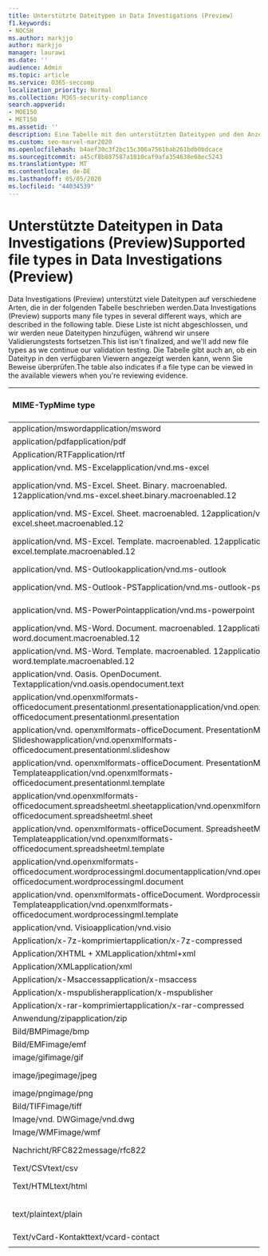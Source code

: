 ```yaml
---
title: Unterstützte Dateitypen in Data Investigations (Preview)
f1.keywords:
- NOCSH
ms.author: markjjo
author: markjjo
manager: laurawi
ms.date: ''
audience: Admin
ms.topic: article
ms.service: O365-seccomp
localization_priority: Normal
ms.collection: M365-security-compliance
search.appverid:
- MOE150
- MET150
ms.assetid: ''
description: Eine Tabelle mit den unterstützten Dateitypen und den Anzeigeprogrammen, in denen Sie für Daten Untersuchungen (Preview) angezeigt werden können.
ms.custom: seo-marvel-mar2020
ms.openlocfilehash: b4aef30c3f2bc15c306a7561bab261bdb0bdcace
ms.sourcegitcommit: a45cf8b887587a1810caf9afa354638e68ec5243
ms.translationtype: MT
ms.contentlocale: de-DE
ms.lasthandoff: 05/05/2020
ms.locfileid: "44034539"
---
```

# <a name="supported-file-types-in-data-investigations-preview"></a><span data-ttu-id="5d490-103">Unterstützte Dateitypen in Data Investigations (Preview)</span><span class="sxs-lookup"><span data-stu-id="5d490-103">Supported file types in Data Investigations (Preview)</span></span>

<span data-ttu-id="5d490-104">Data Investigations (Preview) unterstützt viele Dateitypen auf verschiedene Arten, die in der folgenden Tabelle beschrieben werden.</span><span class="sxs-lookup"><span data-stu-id="5d490-104">Data Investigations (Preview) supports many file types in several different ways, which are described in the following table.</span></span> <span data-ttu-id="5d490-105">Diese Liste ist nicht abgeschlossen, und wir werden neue Dateitypen hinzufügen, während wir unsere Validierungstests fortsetzen.</span><span class="sxs-lookup"><span data-stu-id="5d490-105">This list isn't finalized, and we'll add new file types as we continue our validation testing.</span></span> <span data-ttu-id="5d490-106">Die Tabelle gibt auch an, ob ein Dateityp in den verfügbaren Viewern angezeigt werden kann, wenn Sie Beweise überprüfen.</span><span class="sxs-lookup"><span data-stu-id="5d490-106">The table also indicates if a file type can be viewed in the available viewers when you're reviewing evidence.</span></span>

| <span data-ttu-id="5d490-107">MIME-Typ</span><span class="sxs-lookup"><span data-stu-id="5d490-107">Mime type</span></span> | <span data-ttu-id="5d490-108">File-Klasse</span><span class="sxs-lookup"><span data-stu-id="5d490-108">File class</span></span> | <span data-ttu-id="5d490-109">Nativer Viewer</span><span class="sxs-lookup"><span data-stu-id="5d490-109">Native viewer</span></span> | <span data-ttu-id="5d490-110">Text Anzeige</span><span class="sxs-lookup"><span data-stu-id="5d490-110">Text viewer</span></span> | <span data-ttu-id="5d490-111">Annotations-Viewer</span><span class="sxs-lookup"><span data-stu-id="5d490-111">Annotate viewer</span></span> | <span data-ttu-id="5d490-112">Container Extraktion</span><span class="sxs-lookup"><span data-stu-id="5d490-112">Container extraction</span></span> | <span data-ttu-id="5d490-113">Erweiterungen</span><span class="sxs-lookup"><span data-stu-id="5d490-113">Extensions</span></span> |
| :- | :- | :- | :- | :- | :- | :- |
| <span data-ttu-id="5d490-114">application/msword</span><span class="sxs-lookup"><span data-stu-id="5d490-114">application/msword</span></span> | <span data-ttu-id="5d490-115">Dokument</span><span class="sxs-lookup"><span data-stu-id="5d490-115">Document</span></span> | <span data-ttu-id="5d490-116">Ja</span><span class="sxs-lookup"><span data-stu-id="5d490-116">Yes</span></span> | <span data-ttu-id="5d490-117">Ja</span><span class="sxs-lookup"><span data-stu-id="5d490-117">Yes</span></span> | <span data-ttu-id="5d490-118">Ja</span><span class="sxs-lookup"><span data-stu-id="5d490-118">Yes</span></span> | <span data-ttu-id="5d490-119">Nein</span><span class="sxs-lookup"><span data-stu-id="5d490-119">No</span></span> | <span data-ttu-id="5d490-120">. doc;. dat</span><span class="sxs-lookup"><span data-stu-id="5d490-120">.doc; .dat</span></span> |
| <span data-ttu-id="5d490-121">application/pdf</span><span class="sxs-lookup"><span data-stu-id="5d490-121">application/pdf</span></span> | <span data-ttu-id="5d490-122">Dokument</span><span class="sxs-lookup"><span data-stu-id="5d490-122">Document</span></span> | <span data-ttu-id="5d490-123">Ja</span><span class="sxs-lookup"><span data-stu-id="5d490-123">Yes</span></span> | <span data-ttu-id="5d490-124">Ja</span><span class="sxs-lookup"><span data-stu-id="5d490-124">Yes</span></span> | <span data-ttu-id="5d490-125">Ja</span><span class="sxs-lookup"><span data-stu-id="5d490-125">Yes</span></span> | <span data-ttu-id="5d490-126">Nein</span><span class="sxs-lookup"><span data-stu-id="5d490-126">No</span></span> | <span data-ttu-id="5d490-127">.pdf</span><span class="sxs-lookup"><span data-stu-id="5d490-127">.pdf</span></span> |
| <span data-ttu-id="5d490-128">Application/RTF</span><span class="sxs-lookup"><span data-stu-id="5d490-128">application/rtf</span></span> | <span data-ttu-id="5d490-129">Dokument</span><span class="sxs-lookup"><span data-stu-id="5d490-129">Document</span></span> | <span data-ttu-id="5d490-130">Ja</span><span class="sxs-lookup"><span data-stu-id="5d490-130">Yes</span></span> | <span data-ttu-id="5d490-131">Ja</span><span class="sxs-lookup"><span data-stu-id="5d490-131">Yes</span></span> | <span data-ttu-id="5d490-132">Ja</span><span class="sxs-lookup"><span data-stu-id="5d490-132">Yes</span></span> | <span data-ttu-id="5d490-133">Nein</span><span class="sxs-lookup"><span data-stu-id="5d490-133">No</span></span> | <span data-ttu-id="5d490-134">. RTF;. doc</span><span class="sxs-lookup"><span data-stu-id="5d490-134">.rtf;.doc</span></span> |
| <span data-ttu-id="5d490-135">application/vnd. MS-Excel</span><span class="sxs-lookup"><span data-stu-id="5d490-135">application/vnd.ms-excel</span></span> | <span data-ttu-id="5d490-136">Dokument</span><span class="sxs-lookup"><span data-stu-id="5d490-136">Document</span></span> | <span data-ttu-id="5d490-137">Ja</span><span class="sxs-lookup"><span data-stu-id="5d490-137">Yes</span></span> | <span data-ttu-id="5d490-138">Ja</span><span class="sxs-lookup"><span data-stu-id="5d490-138">Yes</span></span> | <span data-ttu-id="5d490-139">Ja</span><span class="sxs-lookup"><span data-stu-id="5d490-139">Yes</span></span> | <span data-ttu-id="5d490-140">Nein</span><span class="sxs-lookup"><span data-stu-id="5d490-140">No</span></span> | <span data-ttu-id="5d490-141">xls; DAT</span><span class="sxs-lookup"><span data-stu-id="5d490-141">.xls; .dat</span></span> |
| <span data-ttu-id="5d490-142">application/vnd. MS-Excel. Sheet. Binary. macroenabled. 12</span><span class="sxs-lookup"><span data-stu-id="5d490-142">application/vnd.ms-excel.sheet.binary.macroenabled.12</span></span> | <span data-ttu-id="5d490-143">Produktivität/Open Document Format</span><span class="sxs-lookup"><span data-stu-id="5d490-143">Productivity / Open Document Format</span></span> | <span data-ttu-id="5d490-144">Ja</span><span class="sxs-lookup"><span data-stu-id="5d490-144">Yes</span></span> | <span data-ttu-id="5d490-145">Ja</span><span class="sxs-lookup"><span data-stu-id="5d490-145">Yes</span></span> | <span data-ttu-id="5d490-146">Nein</span><span class="sxs-lookup"><span data-stu-id="5d490-146">No</span></span> | <span data-ttu-id="5d490-147">Nein</span><span class="sxs-lookup"><span data-stu-id="5d490-147">No</span></span> | <span data-ttu-id="5d490-148">. xlsb</span><span class="sxs-lookup"><span data-stu-id="5d490-148">.xlsb</span></span> |
| <span data-ttu-id="5d490-149">application/vnd. MS-Excel. Sheet. macroenabled. 12</span><span class="sxs-lookup"><span data-stu-id="5d490-149">application/vnd.ms-excel.sheet.macroenabled.12</span></span> | <span data-ttu-id="5d490-150">Dokument</span><span class="sxs-lookup"><span data-stu-id="5d490-150">Document</span></span> | <span data-ttu-id="5d490-151">Ja</span><span class="sxs-lookup"><span data-stu-id="5d490-151">Yes</span></span> | <span data-ttu-id="5d490-152">Ja</span><span class="sxs-lookup"><span data-stu-id="5d490-152">Yes</span></span> | <span data-ttu-id="5d490-153">Ja</span><span class="sxs-lookup"><span data-stu-id="5d490-153">Yes</span></span> | <span data-ttu-id="5d490-154">Nein</span><span class="sxs-lookup"><span data-stu-id="5d490-154">No</span></span> | <span data-ttu-id="5d490-155">. xlsm</span><span class="sxs-lookup"><span data-stu-id="5d490-155">.xlsm</span></span> |
| <span data-ttu-id="5d490-156">application/vnd. MS-Excel. Template. macroenabled. 12</span><span class="sxs-lookup"><span data-stu-id="5d490-156">application/vnd.ms-excel.template.macroenabled.12</span></span> | <span data-ttu-id="5d490-157">Produktivität/Open Document Format</span><span class="sxs-lookup"><span data-stu-id="5d490-157">Productivity / Open Document Format</span></span> | <span data-ttu-id="5d490-158">Nein</span><span class="sxs-lookup"><span data-stu-id="5d490-158">No</span></span> | <span data-ttu-id="5d490-159">Ja</span><span class="sxs-lookup"><span data-stu-id="5d490-159">Yes</span></span> | <span data-ttu-id="5d490-160">Nein</span><span class="sxs-lookup"><span data-stu-id="5d490-160">No</span></span> | <span data-ttu-id="5d490-161">Nein</span><span class="sxs-lookup"><span data-stu-id="5d490-161">No</span></span> | <span data-ttu-id="5d490-162">. xltm</span><span class="sxs-lookup"><span data-stu-id="5d490-162">.xltm</span></span> |
| <span data-ttu-id="5d490-163">application/vnd. MS-Outlook</span><span class="sxs-lookup"><span data-stu-id="5d490-163">application/vnd.ms-outlook</span></span> | <span data-ttu-id="5d490-164">Produktivität</span><span class="sxs-lookup"><span data-stu-id="5d490-164">Productivity</span></span> | <span data-ttu-id="5d490-165">Nein</span><span class="sxs-lookup"><span data-stu-id="5d490-165">No</span></span> | <span data-ttu-id="5d490-166">Nein</span><span class="sxs-lookup"><span data-stu-id="5d490-166">No</span></span> | <span data-ttu-id="5d490-167">Nein</span><span class="sxs-lookup"><span data-stu-id="5d490-167">No</span></span> | <span data-ttu-id="5d490-168">Nein</span><span class="sxs-lookup"><span data-stu-id="5d490-168">No</span></span> | <span data-ttu-id="5d490-169">. msg</span><span class="sxs-lookup"><span data-stu-id="5d490-169">.msg</span></span> |
| <span data-ttu-id="5d490-170">application/vnd. MS-Outlook-PST</span><span class="sxs-lookup"><span data-stu-id="5d490-170">application/vnd.ms-outlook-pst</span></span> | <span data-ttu-id="5d490-171">Produktivität/Zusammenarbeit</span><span class="sxs-lookup"><span data-stu-id="5d490-171">Productivity / Collaboration</span></span> | <span data-ttu-id="5d490-172">Nein</span><span class="sxs-lookup"><span data-stu-id="5d490-172">No</span></span> | <span data-ttu-id="5d490-173">Nein</span><span class="sxs-lookup"><span data-stu-id="5d490-173">No</span></span> | <span data-ttu-id="5d490-174">Nein</span><span class="sxs-lookup"><span data-stu-id="5d490-174">No</span></span> | <span data-ttu-id="5d490-175">Ja</span><span class="sxs-lookup"><span data-stu-id="5d490-175">Yes</span></span> | <span data-ttu-id="5d490-176">PST-Datei</span><span class="sxs-lookup"><span data-stu-id="5d490-176">.pst</span></span> |
| <span data-ttu-id="5d490-177">application/vnd. MS-PowerPoint</span><span class="sxs-lookup"><span data-stu-id="5d490-177">application/vnd.ms-powerpoint</span></span> | <span data-ttu-id="5d490-178">Dokument</span><span class="sxs-lookup"><span data-stu-id="5d490-178">Document</span></span> | <span data-ttu-id="5d490-179">Ja</span><span class="sxs-lookup"><span data-stu-id="5d490-179">Yes</span></span> | <span data-ttu-id="5d490-180">Ja</span><span class="sxs-lookup"><span data-stu-id="5d490-180">Yes</span></span> | <span data-ttu-id="5d490-181">Ja</span><span class="sxs-lookup"><span data-stu-id="5d490-181">Yes</span></span> | <span data-ttu-id="5d490-182">Nein</span><span class="sxs-lookup"><span data-stu-id="5d490-182">No</span></span> | <span data-ttu-id="5d490-183">ppt;. PPS;. Pot</span><span class="sxs-lookup"><span data-stu-id="5d490-183">.ppt; .pps;.pot</span></span> |
| <span data-ttu-id="5d490-184">application/vnd. MS-Word. Document. macroenabled. 12</span><span class="sxs-lookup"><span data-stu-id="5d490-184">application/vnd.ms-word.document.macroenabled.12</span></span> | <span data-ttu-id="5d490-185">Dokument</span><span class="sxs-lookup"><span data-stu-id="5d490-185">Document</span></span> | <span data-ttu-id="5d490-186">Ja</span><span class="sxs-lookup"><span data-stu-id="5d490-186">Yes</span></span> | <span data-ttu-id="5d490-187">Ja</span><span class="sxs-lookup"><span data-stu-id="5d490-187">Yes</span></span> | <span data-ttu-id="5d490-188">Ja</span><span class="sxs-lookup"><span data-stu-id="5d490-188">Yes</span></span> | <span data-ttu-id="5d490-189">Nein</span><span class="sxs-lookup"><span data-stu-id="5d490-189">No</span></span> | <span data-ttu-id="5d490-190">DOCM</span><span class="sxs-lookup"><span data-stu-id="5d490-190">.docm</span></span> |
| <span data-ttu-id="5d490-191">application/vnd. MS-Word. Template. macroenabled. 12</span><span class="sxs-lookup"><span data-stu-id="5d490-191">application/vnd.ms-word.template.macroenabled.12</span></span> | <span data-ttu-id="5d490-192">Dokument</span><span class="sxs-lookup"><span data-stu-id="5d490-192">Document</span></span> | <span data-ttu-id="5d490-193">Ja</span><span class="sxs-lookup"><span data-stu-id="5d490-193">Yes</span></span> | <span data-ttu-id="5d490-194">Ja</span><span class="sxs-lookup"><span data-stu-id="5d490-194">Yes</span></span> | <span data-ttu-id="5d490-195">Ja</span><span class="sxs-lookup"><span data-stu-id="5d490-195">Yes</span></span> | <span data-ttu-id="5d490-196">Nein</span><span class="sxs-lookup"><span data-stu-id="5d490-196">No</span></span> | <span data-ttu-id="5d490-197">. dotm</span><span class="sxs-lookup"><span data-stu-id="5d490-197">.dotm</span></span> |
| <span data-ttu-id="5d490-198">application/vnd. Oasis. OpenDocument. Text</span><span class="sxs-lookup"><span data-stu-id="5d490-198">application/vnd.oasis.opendocument.text</span></span> | <span data-ttu-id="5d490-199">Dokument</span><span class="sxs-lookup"><span data-stu-id="5d490-199">Document</span></span> | <span data-ttu-id="5d490-200">Ja</span><span class="sxs-lookup"><span data-stu-id="5d490-200">Yes</span></span> | <span data-ttu-id="5d490-201">Ja</span><span class="sxs-lookup"><span data-stu-id="5d490-201">Yes</span></span> | <span data-ttu-id="5d490-202">Ja</span><span class="sxs-lookup"><span data-stu-id="5d490-202">Yes</span></span> | <span data-ttu-id="5d490-203">Nein</span><span class="sxs-lookup"><span data-stu-id="5d490-203">No</span></span> | <span data-ttu-id="5d490-204">ODT</span><span class="sxs-lookup"><span data-stu-id="5d490-204">.odt;</span></span>  |
| <span data-ttu-id="5d490-205">application/vnd.openxmlformats-officedocument.presentationml.presentation</span><span class="sxs-lookup"><span data-stu-id="5d490-205">application/vnd.openxmlformats-officedocument.presentationml.presentation</span></span> | <span data-ttu-id="5d490-206">Dokument</span><span class="sxs-lookup"><span data-stu-id="5d490-206">Document</span></span> | <span data-ttu-id="5d490-207">Ja</span><span class="sxs-lookup"><span data-stu-id="5d490-207">Yes</span></span> | <span data-ttu-id="5d490-208">Ja</span><span class="sxs-lookup"><span data-stu-id="5d490-208">Yes</span></span> | <span data-ttu-id="5d490-209">Ja</span><span class="sxs-lookup"><span data-stu-id="5d490-209">Yes</span></span> | <span data-ttu-id="5d490-210">Nein</span><span class="sxs-lookup"><span data-stu-id="5d490-210">No</span></span> | <span data-ttu-id="5d490-211">PPTX</span><span class="sxs-lookup"><span data-stu-id="5d490-211">.pptx</span></span> |
| <span data-ttu-id="5d490-212">application/vnd. openxmlformats-officeDocument. PresentationML. Slideshow</span><span class="sxs-lookup"><span data-stu-id="5d490-212">application/vnd.openxmlformats-officedocument.presentationml.slideshow</span></span> | <span data-ttu-id="5d490-213">Produktivität/Open Document Format</span><span class="sxs-lookup"><span data-stu-id="5d490-213">Productivity / Open Document Format</span></span> | <span data-ttu-id="5d490-214">Ja</span><span class="sxs-lookup"><span data-stu-id="5d490-214">Yes</span></span> | <span data-ttu-id="5d490-215">Ja</span><span class="sxs-lookup"><span data-stu-id="5d490-215">Yes</span></span> | <span data-ttu-id="5d490-216">Ja</span><span class="sxs-lookup"><span data-stu-id="5d490-216">Yes</span></span> | <span data-ttu-id="5d490-217">Nein</span><span class="sxs-lookup"><span data-stu-id="5d490-217">No</span></span> | <span data-ttu-id="5d490-218">. ppsx</span><span class="sxs-lookup"><span data-stu-id="5d490-218">.ppsx</span></span> |
| <span data-ttu-id="5d490-219">application/vnd. openxmlformats-officeDocument. PresentationML. Template</span><span class="sxs-lookup"><span data-stu-id="5d490-219">application/vnd.openxmlformats-officedocument.presentationml.template</span></span> | <span data-ttu-id="5d490-220">Dokument</span><span class="sxs-lookup"><span data-stu-id="5d490-220">Document</span></span> | <span data-ttu-id="5d490-221">Ja</span><span class="sxs-lookup"><span data-stu-id="5d490-221">Yes</span></span> | <span data-ttu-id="5d490-222">Ja</span><span class="sxs-lookup"><span data-stu-id="5d490-222">Yes</span></span> | <span data-ttu-id="5d490-223">Ja</span><span class="sxs-lookup"><span data-stu-id="5d490-223">Yes</span></span> | <span data-ttu-id="5d490-224">Nein</span><span class="sxs-lookup"><span data-stu-id="5d490-224">No</span></span> | <span data-ttu-id="5d490-225">. POTX</span><span class="sxs-lookup"><span data-stu-id="5d490-225">.potx</span></span> |
| <span data-ttu-id="5d490-226">application/vnd.openxmlformats-officedocument.spreadsheetml.sheet</span><span class="sxs-lookup"><span data-stu-id="5d490-226">application/vnd.openxmlformats-officedocument.spreadsheetml.sheet</span></span> | <span data-ttu-id="5d490-227">Dokument</span><span class="sxs-lookup"><span data-stu-id="5d490-227">Document</span></span> | <span data-ttu-id="5d490-228">Ja</span><span class="sxs-lookup"><span data-stu-id="5d490-228">Yes</span></span> | <span data-ttu-id="5d490-229">Ja</span><span class="sxs-lookup"><span data-stu-id="5d490-229">Yes</span></span> | <span data-ttu-id="5d490-230">Ja</span><span class="sxs-lookup"><span data-stu-id="5d490-230">Yes</span></span> | <span data-ttu-id="5d490-231">Nein</span><span class="sxs-lookup"><span data-stu-id="5d490-231">No</span></span> | <span data-ttu-id="5d490-232">xlsx</span><span class="sxs-lookup"><span data-stu-id="5d490-232">.xlsx</span></span> |
| <span data-ttu-id="5d490-233">application/vnd. openxmlformats-officeDocument. SpreadsheetML. Template</span><span class="sxs-lookup"><span data-stu-id="5d490-233">application/vnd.openxmlformats-officedocument.spreadsheetml.template</span></span> | <span data-ttu-id="5d490-234">Dokument</span><span class="sxs-lookup"><span data-stu-id="5d490-234">Document</span></span> | <span data-ttu-id="5d490-235">Ja</span><span class="sxs-lookup"><span data-stu-id="5d490-235">Yes</span></span> | <span data-ttu-id="5d490-236">Ja</span><span class="sxs-lookup"><span data-stu-id="5d490-236">Yes</span></span> | <span data-ttu-id="5d490-237">Ja</span><span class="sxs-lookup"><span data-stu-id="5d490-237">Yes</span></span> | <span data-ttu-id="5d490-238">Nein</span><span class="sxs-lookup"><span data-stu-id="5d490-238">No</span></span> | <span data-ttu-id="5d490-239">. xltx</span><span class="sxs-lookup"><span data-stu-id="5d490-239">.xltx</span></span> |
| <span data-ttu-id="5d490-240">application/vnd.openxmlformats-officedocument.wordprocessingml.document</span><span class="sxs-lookup"><span data-stu-id="5d490-240">application/vnd.openxmlformats-officedocument.wordprocessingml.document</span></span> | <span data-ttu-id="5d490-241">Dokument</span><span class="sxs-lookup"><span data-stu-id="5d490-241">Document</span></span> | <span data-ttu-id="5d490-242">Ja</span><span class="sxs-lookup"><span data-stu-id="5d490-242">Yes</span></span> | <span data-ttu-id="5d490-243">Ja</span><span class="sxs-lookup"><span data-stu-id="5d490-243">Yes</span></span> | <span data-ttu-id="5d490-244">Ja</span><span class="sxs-lookup"><span data-stu-id="5d490-244">Yes</span></span> | <span data-ttu-id="5d490-245">Nein</span><span class="sxs-lookup"><span data-stu-id="5d490-245">No</span></span> | <span data-ttu-id="5d490-246">DOCX</span><span class="sxs-lookup"><span data-stu-id="5d490-246">.docx</span></span> |
| <span data-ttu-id="5d490-247">application/vnd. openxmlformats-officeDocument. WordprocessingML. Template</span><span class="sxs-lookup"><span data-stu-id="5d490-247">application/vnd.openxmlformats-officedocument.wordprocessingml.template</span></span> | <span data-ttu-id="5d490-248">Dokument</span><span class="sxs-lookup"><span data-stu-id="5d490-248">Document</span></span> | <span data-ttu-id="5d490-249">Ja</span><span class="sxs-lookup"><span data-stu-id="5d490-249">Yes</span></span> | <span data-ttu-id="5d490-250">Ja</span><span class="sxs-lookup"><span data-stu-id="5d490-250">Yes</span></span> | <span data-ttu-id="5d490-251">Ja</span><span class="sxs-lookup"><span data-stu-id="5d490-251">Yes</span></span> | <span data-ttu-id="5d490-252">Nein</span><span class="sxs-lookup"><span data-stu-id="5d490-252">No</span></span> | <span data-ttu-id="5d490-253">. dotx</span><span class="sxs-lookup"><span data-stu-id="5d490-253">.dotx</span></span> |
| <span data-ttu-id="5d490-254">application/vnd. Visio</span><span class="sxs-lookup"><span data-stu-id="5d490-254">application/vnd.visio</span></span> | <span data-ttu-id="5d490-255">Dokument</span><span class="sxs-lookup"><span data-stu-id="5d490-255">Document</span></span> | <span data-ttu-id="5d490-256">Ja</span><span class="sxs-lookup"><span data-stu-id="5d490-256">Yes</span></span> | <span data-ttu-id="5d490-257">Ja</span><span class="sxs-lookup"><span data-stu-id="5d490-257">Yes</span></span> | <span data-ttu-id="5d490-258">Ja</span><span class="sxs-lookup"><span data-stu-id="5d490-258">Yes</span></span> | <span data-ttu-id="5d490-259">Nein</span><span class="sxs-lookup"><span data-stu-id="5d490-259">No</span></span> | <span data-ttu-id="5d490-260">VSD</span><span class="sxs-lookup"><span data-stu-id="5d490-260">.vsd</span></span> |
| <span data-ttu-id="5d490-261">Application/x-7z-komprimiert</span><span class="sxs-lookup"><span data-stu-id="5d490-261">application/x-7z-compressed</span></span> | <span data-ttu-id="5d490-262">Archiv/Container</span><span class="sxs-lookup"><span data-stu-id="5d490-262">Archive / Container</span></span> | <span data-ttu-id="5d490-263">Nein</span><span class="sxs-lookup"><span data-stu-id="5d490-263">No</span></span> | <span data-ttu-id="5d490-264">Nein</span><span class="sxs-lookup"><span data-stu-id="5d490-264">No</span></span> | <span data-ttu-id="5d490-265">Nein</span><span class="sxs-lookup"><span data-stu-id="5d490-265">No</span></span> | <span data-ttu-id="5d490-266">Ja</span><span class="sxs-lookup"><span data-stu-id="5d490-266">Yes</span></span> | <span data-ttu-id="5d490-267">.7z</span><span class="sxs-lookup"><span data-stu-id="5d490-267">.7z</span></span> |
| <span data-ttu-id="5d490-268">Application/XHTML + XML</span><span class="sxs-lookup"><span data-stu-id="5d490-268">application/xhtml+xml</span></span> | <span data-ttu-id="5d490-269">Dokument</span><span class="sxs-lookup"><span data-stu-id="5d490-269">Document</span></span> | <span data-ttu-id="5d490-270">Ja</span><span class="sxs-lookup"><span data-stu-id="5d490-270">Yes</span></span> | <span data-ttu-id="5d490-271">Ja</span><span class="sxs-lookup"><span data-stu-id="5d490-271">Yes</span></span> | <span data-ttu-id="5d490-272">Ja</span><span class="sxs-lookup"><span data-stu-id="5d490-272">Yes</span></span> | <span data-ttu-id="5d490-273">Nein</span><span class="sxs-lookup"><span data-stu-id="5d490-273">No</span></span> | <span data-ttu-id="5d490-274">. XHTML</span><span class="sxs-lookup"><span data-stu-id="5d490-274">.xhtml</span></span> |
| <span data-ttu-id="5d490-275">Application/XML</span><span class="sxs-lookup"><span data-stu-id="5d490-275">application/xml</span></span> | <span data-ttu-id="5d490-276">Dokument</span><span class="sxs-lookup"><span data-stu-id="5d490-276">Document</span></span> | <span data-ttu-id="5d490-277">Ja</span><span class="sxs-lookup"><span data-stu-id="5d490-277">Yes</span></span> | <span data-ttu-id="5d490-278">Ja</span><span class="sxs-lookup"><span data-stu-id="5d490-278">Yes</span></span> | <span data-ttu-id="5d490-279">Ja</span><span class="sxs-lookup"><span data-stu-id="5d490-279">Yes</span></span> | <span data-ttu-id="5d490-280">Nein</span><span class="sxs-lookup"><span data-stu-id="5d490-280">No</span></span> | <span data-ttu-id="5d490-281">. XML</span><span class="sxs-lookup"><span data-stu-id="5d490-281">.xml</span></span> |
| <span data-ttu-id="5d490-282">Application/x-Msaccess</span><span class="sxs-lookup"><span data-stu-id="5d490-282">application/x-msaccess</span></span> | <span data-ttu-id="5d490-283">Dokument</span><span class="sxs-lookup"><span data-stu-id="5d490-283">Document</span></span> | <span data-ttu-id="5d490-284">Ja</span><span class="sxs-lookup"><span data-stu-id="5d490-284">Yes</span></span> | <span data-ttu-id="5d490-285">Ja</span><span class="sxs-lookup"><span data-stu-id="5d490-285">Yes</span></span> | <span data-ttu-id="5d490-286">Ja</span><span class="sxs-lookup"><span data-stu-id="5d490-286">Yes</span></span> | <span data-ttu-id="5d490-287">Nein</span><span class="sxs-lookup"><span data-stu-id="5d490-287">No</span></span> | <span data-ttu-id="5d490-288">MDB</span><span class="sxs-lookup"><span data-stu-id="5d490-288">.mdb</span></span> |
| <span data-ttu-id="5d490-289">Application/x-mspublisher</span><span class="sxs-lookup"><span data-stu-id="5d490-289">application/x-mspublisher</span></span> | <span data-ttu-id="5d490-290">Dokument</span><span class="sxs-lookup"><span data-stu-id="5d490-290">Document</span></span> | <span data-ttu-id="5d490-291">Ja</span><span class="sxs-lookup"><span data-stu-id="5d490-291">Yes</span></span> | <span data-ttu-id="5d490-292">Ja</span><span class="sxs-lookup"><span data-stu-id="5d490-292">Yes</span></span> | <span data-ttu-id="5d490-293">Ja</span><span class="sxs-lookup"><span data-stu-id="5d490-293">Yes</span></span> | <span data-ttu-id="5d490-294">Nein</span><span class="sxs-lookup"><span data-stu-id="5d490-294">No</span></span> | <span data-ttu-id="5d490-295">. pub</span><span class="sxs-lookup"><span data-stu-id="5d490-295">.pub</span></span> |
| <span data-ttu-id="5d490-296">Application/x-rar-komprimiert</span><span class="sxs-lookup"><span data-stu-id="5d490-296">application/x-rar-compressed</span></span> | <span data-ttu-id="5d490-297">Archiv/Container</span><span class="sxs-lookup"><span data-stu-id="5d490-297">Archive / Container</span></span> | <span data-ttu-id="5d490-298">Nein</span><span class="sxs-lookup"><span data-stu-id="5d490-298">No</span></span> | <span data-ttu-id="5d490-299">Nein</span><span class="sxs-lookup"><span data-stu-id="5d490-299">No</span></span> | <span data-ttu-id="5d490-300">Nein</span><span class="sxs-lookup"><span data-stu-id="5d490-300">No</span></span> | <span data-ttu-id="5d490-301">Ja</span><span class="sxs-lookup"><span data-stu-id="5d490-301">Yes</span></span> | <span data-ttu-id="5d490-302">. rar</span><span class="sxs-lookup"><span data-stu-id="5d490-302">.rar</span></span> |
| <span data-ttu-id="5d490-303">Anwendung/zip</span><span class="sxs-lookup"><span data-stu-id="5d490-303">application/zip</span></span> | <span data-ttu-id="5d490-304">Archiv/Container</span><span class="sxs-lookup"><span data-stu-id="5d490-304">Archive / Container</span></span> | <span data-ttu-id="5d490-305">Nein</span><span class="sxs-lookup"><span data-stu-id="5d490-305">No</span></span> | <span data-ttu-id="5d490-306">Nein</span><span class="sxs-lookup"><span data-stu-id="5d490-306">No</span></span> | <span data-ttu-id="5d490-307">Nein</span><span class="sxs-lookup"><span data-stu-id="5d490-307">No</span></span> | <span data-ttu-id="5d490-308">Ja</span><span class="sxs-lookup"><span data-stu-id="5d490-308">Yes</span></span> | <span data-ttu-id="5d490-309">.ZIP</span><span class="sxs-lookup"><span data-stu-id="5d490-309">.zip</span></span> |
| <span data-ttu-id="5d490-310">Bild/BMP</span><span class="sxs-lookup"><span data-stu-id="5d490-310">image/bmp</span></span> | <span data-ttu-id="5d490-311">Image</span><span class="sxs-lookup"><span data-stu-id="5d490-311">Image</span></span> | <span data-ttu-id="5d490-312">Ja</span><span class="sxs-lookup"><span data-stu-id="5d490-312">Yes</span></span> | <span data-ttu-id="5d490-313">Ja</span><span class="sxs-lookup"><span data-stu-id="5d490-313">Yes</span></span> | <span data-ttu-id="5d490-314">Ja</span><span class="sxs-lookup"><span data-stu-id="5d490-314">Yes</span></span> | <span data-ttu-id="5d490-315">Nein</span><span class="sxs-lookup"><span data-stu-id="5d490-315">No</span></span> | <span data-ttu-id="5d490-316">BMP</span><span class="sxs-lookup"><span data-stu-id="5d490-316">.bmp</span></span> |
| <span data-ttu-id="5d490-317">Bild/EMF</span><span class="sxs-lookup"><span data-stu-id="5d490-317">image/emf</span></span> | <span data-ttu-id="5d490-318">Image</span><span class="sxs-lookup"><span data-stu-id="5d490-318">Image</span></span> | <span data-ttu-id="5d490-319">Ja</span><span class="sxs-lookup"><span data-stu-id="5d490-319">Yes</span></span> | <span data-ttu-id="5d490-320">Ja</span><span class="sxs-lookup"><span data-stu-id="5d490-320">Yes</span></span> | <span data-ttu-id="5d490-321">Ja</span><span class="sxs-lookup"><span data-stu-id="5d490-321">Yes</span></span> | <span data-ttu-id="5d490-322">Nein</span><span class="sxs-lookup"><span data-stu-id="5d490-322">No</span></span> | <span data-ttu-id="5d490-323">. EMF</span><span class="sxs-lookup"><span data-stu-id="5d490-323">.emf</span></span> |
| <span data-ttu-id="5d490-324">image/gif</span><span class="sxs-lookup"><span data-stu-id="5d490-324">image/gif</span></span> | <span data-ttu-id="5d490-325">Dokument</span><span class="sxs-lookup"><span data-stu-id="5d490-325">Document</span></span> | <span data-ttu-id="5d490-326">Ja</span><span class="sxs-lookup"><span data-stu-id="5d490-326">Yes</span></span> | <span data-ttu-id="5d490-327">Ja</span><span class="sxs-lookup"><span data-stu-id="5d490-327">Yes</span></span> | <span data-ttu-id="5d490-328">Ja</span><span class="sxs-lookup"><span data-stu-id="5d490-328">Yes</span></span> | <span data-ttu-id="5d490-329">Nein</span><span class="sxs-lookup"><span data-stu-id="5d490-329">No</span></span> | <span data-ttu-id="5d490-330">.gif</span><span class="sxs-lookup"><span data-stu-id="5d490-330">.gif</span></span> |
| <span data-ttu-id="5d490-331">image/jpeg</span><span class="sxs-lookup"><span data-stu-id="5d490-331">image/jpeg</span></span> | <span data-ttu-id="5d490-332">Image</span><span class="sxs-lookup"><span data-stu-id="5d490-332">Image</span></span> | <span data-ttu-id="5d490-333">Ja</span><span class="sxs-lookup"><span data-stu-id="5d490-333">Yes</span></span> | <span data-ttu-id="5d490-334">Ja</span><span class="sxs-lookup"><span data-stu-id="5d490-334">Yes</span></span> | <span data-ttu-id="5d490-335">Ja</span><span class="sxs-lookup"><span data-stu-id="5d490-335">Yes</span></span> | <span data-ttu-id="5d490-336">Nein</span><span class="sxs-lookup"><span data-stu-id="5d490-336">No</span></span> | <span data-ttu-id="5d490-337">JPG; JPEG;. dat;. jpgt</span><span class="sxs-lookup"><span data-stu-id="5d490-337">.jpg; .jpeg; .dat;.jpgt</span></span> |
| <span data-ttu-id="5d490-338">image/png</span><span class="sxs-lookup"><span data-stu-id="5d490-338">image/png</span></span> | <span data-ttu-id="5d490-339">Image</span><span class="sxs-lookup"><span data-stu-id="5d490-339">Image</span></span> | <span data-ttu-id="5d490-340">Ja</span><span class="sxs-lookup"><span data-stu-id="5d490-340">Yes</span></span> | <span data-ttu-id="5d490-341">Ja</span><span class="sxs-lookup"><span data-stu-id="5d490-341">Yes</span></span> | <span data-ttu-id="5d490-342">Ja</span><span class="sxs-lookup"><span data-stu-id="5d490-342">Yes</span></span> | <span data-ttu-id="5d490-343">Nein</span><span class="sxs-lookup"><span data-stu-id="5d490-343">No</span></span> | <span data-ttu-id="5d490-344">.png</span><span class="sxs-lookup"><span data-stu-id="5d490-344">.png</span></span> |
| <span data-ttu-id="5d490-345">Bild/TIFF</span><span class="sxs-lookup"><span data-stu-id="5d490-345">image/tiff</span></span> | <span data-ttu-id="5d490-346">Image</span><span class="sxs-lookup"><span data-stu-id="5d490-346">Image</span></span> | <span data-ttu-id="5d490-347">Ja</span><span class="sxs-lookup"><span data-stu-id="5d490-347">Yes</span></span> | <span data-ttu-id="5d490-348">Ja</span><span class="sxs-lookup"><span data-stu-id="5d490-348">Yes</span></span> | <span data-ttu-id="5d490-349">Ja</span><span class="sxs-lookup"><span data-stu-id="5d490-349">Yes</span></span> | <span data-ttu-id="5d490-350">Nein</span><span class="sxs-lookup"><span data-stu-id="5d490-350">No</span></span> | <span data-ttu-id="5d490-351">TIF</span><span class="sxs-lookup"><span data-stu-id="5d490-351">.tif</span></span> |
| <span data-ttu-id="5d490-352">Image/vnd. DWG</span><span class="sxs-lookup"><span data-stu-id="5d490-352">image/vnd.dwg</span></span> | <span data-ttu-id="5d490-353">Dokument</span><span class="sxs-lookup"><span data-stu-id="5d490-353">Document</span></span> | <span data-ttu-id="5d490-354">Ja</span><span class="sxs-lookup"><span data-stu-id="5d490-354">Yes</span></span> | <span data-ttu-id="5d490-355">Ja</span><span class="sxs-lookup"><span data-stu-id="5d490-355">Yes</span></span> | <span data-ttu-id="5d490-356">Ja</span><span class="sxs-lookup"><span data-stu-id="5d490-356">Yes</span></span> | <span data-ttu-id="5d490-357">Nein</span><span class="sxs-lookup"><span data-stu-id="5d490-357">No</span></span> | <span data-ttu-id="5d490-358">. dwg;. DXF</span><span class="sxs-lookup"><span data-stu-id="5d490-358">.dwg;.dxf;</span></span> |
| <span data-ttu-id="5d490-359">Image/WMF</span><span class="sxs-lookup"><span data-stu-id="5d490-359">image/wmf</span></span> | <span data-ttu-id="5d490-360">Dokument</span><span class="sxs-lookup"><span data-stu-id="5d490-360">Document</span></span> | <span data-ttu-id="5d490-361">Ja</span><span class="sxs-lookup"><span data-stu-id="5d490-361">Yes</span></span> | <span data-ttu-id="5d490-362">Ja</span><span class="sxs-lookup"><span data-stu-id="5d490-362">Yes</span></span> | <span data-ttu-id="5d490-363">Ja</span><span class="sxs-lookup"><span data-stu-id="5d490-363">Yes</span></span> | <span data-ttu-id="5d490-364">Nein</span><span class="sxs-lookup"><span data-stu-id="5d490-364">No</span></span> | <span data-ttu-id="5d490-365">. WMF</span><span class="sxs-lookup"><span data-stu-id="5d490-365">.wmf</span></span> |
| <span data-ttu-id="5d490-366">Nachricht/RFC822</span><span class="sxs-lookup"><span data-stu-id="5d490-366">message/rfc822</span></span> | <span data-ttu-id="5d490-367">Produktivität/Zusammenarbeit</span><span class="sxs-lookup"><span data-stu-id="5d490-367">Productivity / Collaboration</span></span> | <span data-ttu-id="5d490-368">Nein</span><span class="sxs-lookup"><span data-stu-id="5d490-368">No</span></span> | <span data-ttu-id="5d490-369">Nein</span><span class="sxs-lookup"><span data-stu-id="5d490-369">No</span></span> | <span data-ttu-id="5d490-370">Nein</span><span class="sxs-lookup"><span data-stu-id="5d490-370">No</span></span> | <span data-ttu-id="5d490-371">Nein</span><span class="sxs-lookup"><span data-stu-id="5d490-371">No</span></span> | <span data-ttu-id="5d490-372">.EML</span><span class="sxs-lookup"><span data-stu-id="5d490-372">.eml</span></span> |
| <span data-ttu-id="5d490-373">Text/CSV</span><span class="sxs-lookup"><span data-stu-id="5d490-373">text/csv</span></span> | <span data-ttu-id="5d490-374">Dokument</span><span class="sxs-lookup"><span data-stu-id="5d490-374">Document</span></span> | <span data-ttu-id="5d490-375">Ja</span><span class="sxs-lookup"><span data-stu-id="5d490-375">Yes</span></span> | <span data-ttu-id="5d490-376">Ja</span><span class="sxs-lookup"><span data-stu-id="5d490-376">Yes</span></span> | <span data-ttu-id="5d490-377">Ja</span><span class="sxs-lookup"><span data-stu-id="5d490-377">Yes</span></span> | <span data-ttu-id="5d490-378">Nein</span><span class="sxs-lookup"><span data-stu-id="5d490-378">No</span></span> | <span data-ttu-id="5d490-379">. CSV</span><span class="sxs-lookup"><span data-stu-id="5d490-379">.csv</span></span> |
| <span data-ttu-id="5d490-380">Text/HTML</span><span class="sxs-lookup"><span data-stu-id="5d490-380">text/html</span></span> | <span data-ttu-id="5d490-381">Dokument</span><span class="sxs-lookup"><span data-stu-id="5d490-381">Document</span></span> | <span data-ttu-id="5d490-382">Ja</span><span class="sxs-lookup"><span data-stu-id="5d490-382">Yes</span></span> | <span data-ttu-id="5d490-383">Ja</span><span class="sxs-lookup"><span data-stu-id="5d490-383">Yes</span></span> | <span data-ttu-id="5d490-384">Ja</span><span class="sxs-lookup"><span data-stu-id="5d490-384">Yes</span></span> | <span data-ttu-id="5d490-385">Nein</span><span class="sxs-lookup"><span data-stu-id="5d490-385">No</span></span> | <span data-ttu-id="5d490-386">. html;. shtml;. htm</span><span class="sxs-lookup"><span data-stu-id="5d490-386">.html;.shtml; .htm</span></span> |
| <span data-ttu-id="5d490-387">text/plain</span><span class="sxs-lookup"><span data-stu-id="5d490-387">text/plain</span></span> | <span data-ttu-id="5d490-388">Dokument</span><span class="sxs-lookup"><span data-stu-id="5d490-388">Document</span></span> | <span data-ttu-id="5d490-389">Ja</span><span class="sxs-lookup"><span data-stu-id="5d490-389">Yes</span></span> | <span data-ttu-id="5d490-390">Ja</span><span class="sxs-lookup"><span data-stu-id="5d490-390">Yes</span></span> | <span data-ttu-id="5d490-391">Ja</span><span class="sxs-lookup"><span data-stu-id="5d490-391">Yes</span></span> | <span data-ttu-id="5d490-392">Nein</span><span class="sxs-lookup"><span data-stu-id="5d490-392">No</span></span> | <span data-ttu-id="5d490-393">txt; CSS;. con;. pl;. CSV;. dat</span><span class="sxs-lookup"><span data-stu-id="5d490-393">.txt; .css;.con; .pl; .csv; .dat</span></span> |
| <span data-ttu-id="5d490-394">Text/vCard-Kontakt</span><span class="sxs-lookup"><span data-stu-id="5d490-394">text/vcard-contact</span></span> | <span data-ttu-id="5d490-395">Dokument</span><span class="sxs-lookup"><span data-stu-id="5d490-395">Document</span></span> | <span data-ttu-id="5d490-396">Ja</span><span class="sxs-lookup"><span data-stu-id="5d490-396">Yes</span></span> | <span data-ttu-id="5d490-397">Ja</span><span class="sxs-lookup"><span data-stu-id="5d490-397">Yes</span></span> | <span data-ttu-id="5d490-398">Ja</span><span class="sxs-lookup"><span data-stu-id="5d490-398">Yes</span></span> | <span data-ttu-id="5d490-399">Nein</span><span class="sxs-lookup"><span data-stu-id="5d490-399">No</span></span> | <span data-ttu-id="5d490-400">. vcf</span><span class="sxs-lookup"><span data-stu-id="5d490-400">.vcf</span></span> |
||||||||
